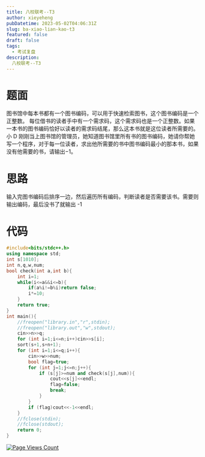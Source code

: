```yaml
---
title: 八校联考--T3
author: xieyeheng
pubDatetime: 2023-05-02T04:06:31Z
slug: ba-xiao-lian-kao-t3
featured: false
draft: false
tags:
  - 考试复盘
description:
  八校联考--T3
---
```


# 题面

图书馆中每本书都有一个图书编码，可以用于快速检索图书，这个图书编码是一个正整数。 每位借书的读者手中有一个需求码，这个需求码也是一个正整数。如果一本书的图书编码恰好以读者的需求码结尾，那么这本书就是这位读者所需要的。 小 D 刚刚当上图书馆的管理员，她知道图书馆里所有书的图书编码，她请你帮她写一个程序，对于每一位读者，求出他所需要的书中图书编码最小的那本书，如果没有他需要的书，请输出$-1$。


# 思路

输入完图书编码后排序一边，然后遍历所有编码，判断读者是否需要该书。需要则输出编码，最后没书了就输出 -1

# 代码

```cpp
#include<bits/stdc++.h>
using namespace std;
int s[1010];
int n,q,w,num;
bool check(int a,int b){
    int i=1;
    while(i<=a&&i<=b){
        if(a%i!=b%i)return false;
        i*=10;
    }
    return true;
}
int main(){
	//freopen("library.in","r",stdin);
	//freopen("library.out","w",stdout);
    cin>>n>>q;
    for (int i=1;i<=n;i++)cin>>s[i];
    sort(s+1,s+n+1);
    for (int i=1;i<=q;i++){
        cin>>w>>num;
        bool flag=true;
        for (int j=1;j<=n;j++){
            if (s[j]>=num and check(s[j],num)){
                cout<<s[j]<<endl;
                flag=false;
                break;
            }
        }
        if (flag)cout<<-1<<endl;
    }
    //fclose(stdin);
    //fclose(stdout);
    return 0;
}
```
[![Page Views Count](https://badges.toozhao.com/badges/01GZE0GHZ2V4M4KX4C41TABFXM/orange.svg)](https://badges.toozhao.com/stats/01GZE0GHZ2V4M4KX4C41TABFXM "Get your own page views count badge on badges.toozhao.com")